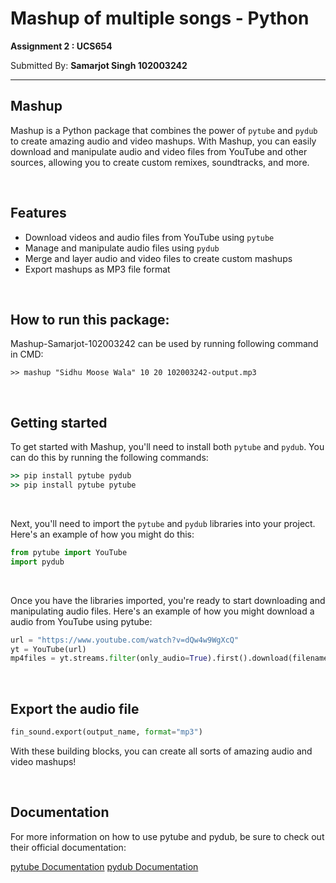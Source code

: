 # Mashup of multiple songs - Python

**Assignment 2 : UCS654**

Submitted By: **Samarjot Singh 102003242**

***

## Mashup

Mashup is a Python package that combines the power of `pytube` and `pydub` to create amazing audio and video mashups. With Mashup, you can easily download and manipulate audio and video files from YouTube and other sources, allowing you to create custom remixes, soundtracks, and more.

<br>

## Features

- Download videos and audio files from YouTube using `pytube`
- Manage and manipulate audio files using `pydub`
- Merge and layer audio and video files to create custom mashups
- Export mashups as MP3 file format

<br>

## How to run this package:

Mashup-Samarjot-102003242  can be used by running following command in CMD:

```
>> mashup "Sidhu Moose Wala" 10 20 102003242-output.mp3
```

<br>

## Getting started

To get started with Mashup, you'll need to install both `pytube` and `pydub`. You can do this by running the following commands:

```cmd
>> pip install pytube pydub
>> pip install pytube pytube
```

<br>

Next, you'll need to import the `pytube` and `pydub` libraries into your project. Here's an example of how you might do this:

```python
from pytube import YouTube
import pydub
```

<br>

Once you have the libraries imported, you're ready to start downloading and manipulating audio files. Here's an example of how you might download a audio from YouTube using pytube:

```python
url = "https://www.youtube.com/watch?v=dQw4w9WgXcQ"
yt = YouTube(url)
mp4files = yt.streams.filter(only_audio=True).first().download(filename='audio_'+str(i)+'.mp3')
```

<br>

## Export the audio file

```python
fin_sound.export(output_name, format="mp3")
```

With these building blocks, you can create all sorts of amazing audio and video mashups!

<br>

## Documentation
For more information on how to use pytube and pydub, be sure to check out their official documentation:

[pytube Documentation](https://python-pytube.readthedocs.io/en/latest/)
[pydub Documentation](http://pydub.com/)